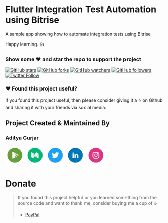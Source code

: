 
# Flutter Integration Test Automation using Bitrise
A sample app showing how to automate integration tests using Bitrise

Happy learning. :+1:

### Show some :heart: and star the repo to support the project

[![GitHub stars](https://img.shields.io/github/stars/adityadroid/Flutter-Bitrise-Integration-Test-Automation.svg?style=social&label=Star)](https://github.com/adityadroid/Flutter-Bitrise-Integration-Test-Automation) [![GitHub forks](https://img.shields.io/github/forks/adityadroid/Flutter-Bitrise-Integration-Test-Automation.svg?style=social&label=Fork)](https://github.com/adityadroid/Flutter-Bitrise-Integration-Test-Automation/fork) [![GitHub watchers](https://img.shields.io/github/watchers/adityadroid/Flutter-Bitrise-Integration-Test-Automation.svg?style=social&label=Watch)](https://github.com/adityadroid/Flutter-Bitrise-Integration-Test-Automation) [![GitHub followers](https://img.shields.io/github/followers/adityadroid.svg?style=social&label=Follow)](https://github.com/adityadroid)
[![Twitter Follow](https://img.shields.io/twitter/follow/adityadroid.svg?style=social)](https://twitter.com/adityadroid)



### :heart: Found this project useful?

If you found this project useful, then please consider giving it a :star: on Github and sharing it with your friends via social media.

## Project Created & Maintained By

### Aditya Gurjar


<a href="https://play.google.com/store/apps/developer?id=Aditya+Gurjar"><img src="https://github.com/aritraroy/social-icons/blob/master/play-store-icon.png?raw=true" width="60"></a> <a href="https://medium.com/@adityadroid"><img src="https://github.com/aritraroy/social-icons/blob/master/medium-icon.png?raw=true" width="60"></a>
<a href="https://twitter.com/adityadroid"><img src="https://github.com/aritraroy/social-icons/blob/master/twitter-icon.png?raw=true" width="60"></a>
<a href="https://linkedin.com/in/adityagurjar"><img src="https://github.com/aritraroy/social-icons/blob/master/linkedin-icon.png?raw=true" width="60"></a>
<a href="https://instagram.com/adityadroid"><img src="https://github.com/aritraroy/social-icons/blob/master/instagram-icon.png?raw=true" width="60"></a>

# Donate

> If you found this project helpful or you learned something from the source code and want to thank me, consider buying me a cup of :coffee:
>
> - [PayPal](https://www.paypal.me/adityadroid/)
